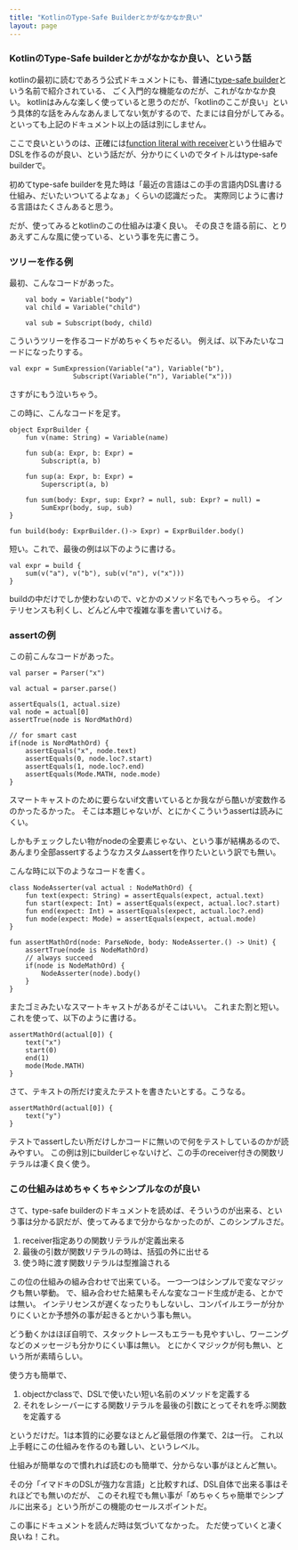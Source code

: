 ```yaml
---
title: "KotlinのType-Safe Builderとかがなかなか良い"
layout: page	
---
```


### KotlinのType-Safe builderとかがなかなか良い、という話

kotlinの最初に読むであろう公式ドキュメントにも、普通に[type-safe builder](https://kotlinlang.org/docs/reference/type-safe-builders.html)という名前で紹介されている、
ごく入門的な機能なのだが、これがなかなか良い。
kotlinはみんな楽しく使っていると思うのだが、「kotlinのここが良い」という具体的な話をみんなあんましてない気がするので、たまには自分がしてみる。
といっても上記のドキュメント以上の話は別にしません。

ここで良いというのは、正確には[function literal with receiver](https://kotlinlang.org/docs/reference/lambdas.html#function-literals-with-receiver)という仕組みでDSLを作るのが良い、という話だが、分かりにくいのでタイトルはtype-safe builderで。

初めてtype-safe builderを見た時は「最近の言語はこの手の言語内DSL書ける仕組み、だいたいついてるよなぁ」くらいの認識だった。
実際同じように書ける言語はたくさんあると思う。

だが、使ってみるとkotlinのこの仕組みは凄く良い。
その良さを語る前に、とりあえずこんな風に使っている、という事を先に書こう。

### ツリーを作る例

最初、こんなコードがあった。

```
    val body = Variable("body")
    val child = Variable("child")

    val sub = Subscript(body, child)
```

こういうツリーを作るコードがめちゃくちゃだるい。
例えば、以下みたいなコードになったりする。

```
val expr = SumExpression(Variable("a"), Variable("b"),
                Subscript(Variable("n"), Variable("x")))
```

さすがにもう泣いちゃう。

この時に、こんなコードを足す。

```
object ExprBuilder {
    fun v(name: String) = Variable(name)

    fun sub(a: Expr, b: Expr) =
        Subscript(a, b)

    fun sup(a: Expr, b: Expr) =
        Superscript(a, b)

    fun sum(body: Expr, sup: Expr? = null, sub: Expr? = null) =
        SumExpr(body, sup, sub)
}

fun build(body: ExprBuilder.()-> Expr) = ExprBuilder.body()
```

短い。これで、最後の例は以下のように書ける。

```
val expr = build {
    sum(v("a"), v("b"), sub(v("n"), v("x")))
}
```

buildの中だけでしか使わないので、vとかのメソッド名でもへっちゃら。
インテリセンスも利くし、どんどん中で複雑な事を書いていける。

### assertの例

この前こんなコードがあった。

```
val parser = Parser("x")

val actual = parser.parse()

assertEquals(1, actual.size)
val node = actual[0]
assertTrue(node is NordMathOrd)

// for smart cast
if(node is NordMathOrd) {
    assertEquals("x", node.text)
    assertEquals(0, node.loc?.start)
    assertEquals(1, node.loc?.end)
    assertEquals(Mode.MATH, node.mode)
}
```

スマートキャストのために要らないif文書いているとか我ながら酷いが変数作るのかったるかった。
そこは本題じゃないが、とにかくこういうassertは読みにくい。

しかもチェックしたい物がnodeの全要素じゃない、という事が結構あるので、あんまり全部assertするようなカスタムassertを作りたいという訳でも無い。

こんな時に以下のようなコードを書く。

```
class NodeAsserter(val actual : NodeMathOrd) {
    fun text(expect: String) = assertEquals(expect, actual.text)
    fun start(expect: Int) = assertEquals(expect, actual.loc?.start)
    fun end(expect: Int) = assertEquals(expect, actual.loc?.end)
    fun mode(expect: Mode) = assertEquals(expect, actual.mode)
}

fun assertMathOrd(node: ParseNode, body: NodeAsserter.() -> Unit) {
    assertTrue(node is NodeMathOrd)
    // always succeed
    if(node is NodeMathOrd) {
        NodeAsserter(node).body()
    }
}
```

またゴミみたいなスマートキャストがあるがそこはいい。
これまた割と短い。これを使って、以下のように書ける。

```
assertMathOrd(actual[0]) {
    text("x")
    start(0)
    end(1)
    mode(Mode.MATH)
}
```

さて、テキストの所だけ変えたテストを書きたいとする。こうなる。

```
assertMathOrd(actual[0]) {
    text("y")
}
```

テストでassertしたい所だけしかコードに無いので何をテストしているのかが読みやすい。
この例は別にbuilderじゃないけど、この手のreceiver付きの関数リテラルは凄く良く使う。

### この仕組みはめちゃくちゃシンプルなのが良い

さて、type-safe builderのドキュメントを読めば、そういうのが出来る、という事は分かる訳だが、使ってみるまで分からなかったのが、このシンプルさだ。

1. receiver指定ありの関数リテラルが定義出来る
2. 最後の引数が関数リテラルの時は、括弧の外に出せる
3. 使う時に渡す関数リテラルは型推論される

この位の仕組みの組み合わせで出来ている。
一つ一つはシンプルで変なマジックも無い挙動。
で、組み合わせた結果もそんな変なコード生成が走る、とかでは無い。
インテリセンスが遅くなったりもしないし、コンパイルエラーが分かりにくいとか予想外の事が起きるとかいう事も無い。

どう動くかはほぼ自明で、スタックトレースもエラーも見やすいし、ワーニングなどのメッセージも分かりにくい事は無い。
とにかくマジックが何も無い、という所が素晴らしい。

使う方も簡単で、

1. objectかclassで、DSLで使いたい短い名前のメソッドを定義する
2. それをレシーバーにする関数リテラルを最後の引数にとってそれを呼ぶ関数を定義する

というだけだ。1は本質的に必要なほとんど最低限の作業で、2は一行。
これ以上手軽にこの仕組みを作るのも難しい、というレベル。

仕組みが簡単なので慣れれば読むのも簡単で、分からない事がほとんど無い。

その分「イマドキのDSLが強力な言語」と比較すれば、DSL自体で出来る事はそれほどでも無いのだが、
このそれ程でも無い事が「めちゃくちゃ簡単でシンプルに出来る」という所がこの機能のセールスポイントだ。

この事にドキュメントを読んだ時は気づいてなかった。
ただ使っていくと凄く良いね！これ。

